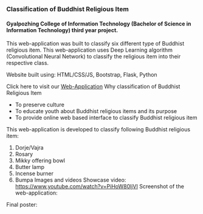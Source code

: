 ### Classification of Buddhist Religious Item

#### Gyalpozhing College of Information Technology (Bachelor of Science in Information Technology) third year project.

This web-application was built to classify six different type of Buddhist religious item. This web-application uses Deep Learning algorithm (Convolutional Neural Network) to classify the religious item into their respective class. 

Website built using: HTML/CSS/JS, Bootstrap, Flask, Python

Click here to visit our [Web-Application](https://classificationofreligiousitem.herokuapp.com/)
Why classification of Buddhist Religious Item
- 	To preserve culture
- 	To educate youth about Buddhist religious items and its purpose
- 	To provide online web based interface to classify Buddhist religious item

This web-application is developed to classify following Buddhist religious item:
1.	Dorje/Vajra
2.	Rosary
3.	Mikky offering bowl
4.	Butter lamp
5.	Incense burner
6.	Bumpa
Images and videos
Showcase video: https://www.youtube.com/watch?v=PiHoW80ljVI
Screenshot of the web-application:

Final poster:


